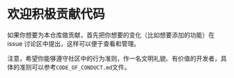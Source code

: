 # 欢迎积极贡献代码

如果你想要为本仓库做贡献，首先把你想要的变化（比如想要添加的功能）在 issue 讨论区中提出，这样可以便于查看和管理。

注意，希望你能够遵守社区中的行为准则，作一名文明礼貌、有价值的开发者，具体的准则可以参考`CODE_OF_CONDUCT.md`文件。

## 



